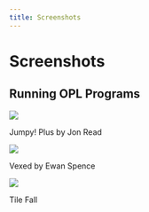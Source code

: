 ```yaml
---
title: Screenshots
---
```


# Screenshots

## Running OPL Programs

<div class="screenshot-landscape"><img src="/images/jumpy.png"></div>

<p class="caption">Jumpy! Plus by Jon Read</p>

<div class="screenshot-landscape"><img src="/images/vexed.png"></div>

<p class="caption">Vexed by Ewan Spence</p>

<div class="screenshot-landscape"><img src="/images/tile-fall.png"></div>

<p class="caption">Tile Fall</p>
